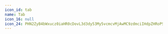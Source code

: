 ```yaml
---
icon_id: tab
name: Tab
icon_16: null
icon_24: PHN2ZyB4bWxucz0iaHR0cDovL3d3dy53My5vcmcvMjAwMC9zdmciIHdpZHRoPSIyNCIgaGVpZ2h0PSIyNCIgdmlld0JveD0iMCAwIDI0IDI0Ij48cGF0aCBkPSJNMjIgNC4yNWEuNzUuNzUgMCAwMC0xLjUgMHYxNWEuNzUuNzUgMCAwMDEuNSAwdi0xNXptLTkuNzIgMTQuMjhhLjc1Ljc1IDAgMTEtMS4wNi0xLjA2bDQuOTctNC45N0gxLjc1YS43NS43NSAwIDAxMC0xLjVoMTQuNDRsLTQuOTctNC45N2EuNzUuNzUgMCAwMTEuMDYtMS4wNmw2LjI1IDYuMjVhLjc1Ljc1IDAgMDEwIDEuMDZsLTYuMjUgNi4yNXoiLz48L3N2Zz4=
---
```

